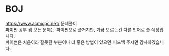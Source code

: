 # BOJ
https://www.acmicpc.net/ 문제풀이  
파이썬 공부 겸 모든 문제는 파이썬으로 풀거지만, 가끔 모르는건 다른 언어로 풀 예정입니다.  
파이썬은 처음이라 잘못된 부분이나 더 좋은 방법이 있으면 피드백 주시면 감사하겠습니다.  
